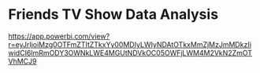 # Friends TV Show Data Analysis
https://app.powerbi.com/view?r=eyJrIjoiMzg0OTFmZTItZTkxYy00MDIyLWIyNDAtOTkxMmZjMzJmMDkzIiwidCI6ImRmODY3OWNkLWE4MGUtNDVkOC05OWFjLWM4M2VkN2ZmOTVhMCJ9
